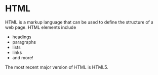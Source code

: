 # HTML
HTML is a markup language that can be used to define the structure of a web page. HTML elements include* headings* paragraphs* lists* links* and more!The most recent major version of HTML is HTML5.